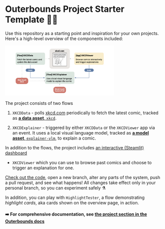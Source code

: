 
# Outerbounds Project Starter Template 👋🌱

Use this repository as a starting point and inspiration for your own projects. Here's a high-level overview of the components included:

<img width="70%" src="https://raw.githubusercontent.com/outerbounds/ob-project-starter/539a40eaad2e275fef627f91d939a92c09740fdc/docs/XKCD%20diagram.png">

The project consists of two flows

  1. `XKCDData` - polls [xkcd.com](https://xkcd.com) periodically to fetch the latest comic,
     tracked as [**a data asset**, `xkcd`](data).

  2. `XKCDExplainer` - triggered by either `XKCDData` or the `XKCDViewer` app via an event.
     It uses a local visual language model, tracked as [**a model asset**, `explainer-vlm`](models),
     to explain a comic.

In addition to the flows, the project includes [an interactive (Steamlit) dashboard](deployments)

  - `XKCDViewer` which you can use to browse past comics and choose to trigger an explanation for one.

[Check out the code](https://github.com/outerbounds/ob-project-starter),
open a new branch, alter any parts of the system, push a pull request, and see what happens!
All changes take effect only in your personal branch, so you can experiment safely ⚗️

In addition, you can play with `HighlightTester`, a flow demonstrating *highlight cards*, aka cards
shown on the overview page, in action.

#### ➡️ For comprehensive documentation, see [the project section in the Outerbounds docs](https://docs.outerbounds.com)

